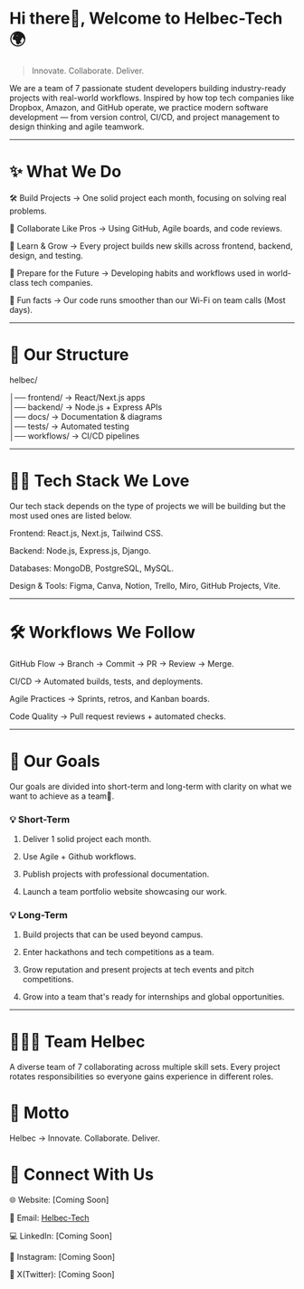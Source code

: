 # Hi there👋, Welcome to Helbec-Tech🌍

> Innovate. Collaborate. Deliver.

We are a team of 7 passionate student developers building industry-ready projects with real-world workflows. Inspired by how top tech companies like Dropbox, Amazon, and GitHub operate, we practice modern software development — from version control, CI/CD, and project management to design thinking and agile teamwork.

---

# ✨ What We Do

🛠️ Build Projects → One solid project each month, focusing on solving real problems.

🤝 Collaborate Like Pros → Using GitHub, Agile boards, and code reviews.

🚀 Learn & Grow → Every project builds new skills across frontend, backend, design, and testing.

🎯 Prepare for the Future → Developing habits and workflows used in world-class tech companies.

🍿 Fun facts → Our code runs smoother than our Wi-Fi on team calls (Most days).

---

# 📂 Our Structure

helbec/

│── frontend/   → React/Next.js apps  
│── backend/    → Node.js + Express APIs  
│── docs/       → Documentation & diagrams  
│── tests/      → Automated testing  
│── workflows/  → CI/CD pipelines

---

# 🧑‍💻 Tech Stack We Love

Our tech stack depends on the type of projects we will be building but the most used ones are listed below.
  
  Frontend: React.js, Next.js, Tailwind CSS.
  
  Backend: Node.js, Express.js, Django.
  
  Databases: MongoDB, PostgreSQL, MySQL.
  
  Design & Tools: Figma, Canva, Notion, Trello, Miro, GitHub Projects, Vite.

---

# 🛠️ Workflows We Follow

GitHub Flow → Branch → Commit → PR → Review → Merge.

CI/CD → Automated builds, tests, and deployments.

Agile Practices → Sprints, retros, and Kanban boards.

Code Quality → Pull request reviews + automated checks.



---

# 🌟 Our Goals
Our goals are divided into short-term and long-term with clarity on what we want to achieve as a team🤼.

### 💡 Short-Term

1. Deliver 1 solid project each month.


2. Use Agile + Github workflows.


3. Publish projects with professional documentation.


4. Launch a team portfolio  website showcasing our work.


### 💡 Long-Term

1. Build projects that can be used beyond campus.


2. Enter hackathons and tech competitions as a team.


3. Grow reputation and present projects at tech events and pitch competitions.


4. Grow into a team that's ready for internships and global opportunities.

   
   
---

# 👨‍👩‍👧 Team Helbec

A diverse team of 7 collaborating across multiple skill sets.
Every project rotates responsibilities so everyone gains experience in different roles.


# 📌 Motto

Helbec → Innovate. Collaborate. Deliver.


# 🔗 Connect With Us

🌐 Website: [Coming Soon]

📩 Email: <a href="mailto:helbectech.team@gmail.com">Helbec-Tech</a>

💻 LinkedIn: [Coming Soon] <!-- <a href="">Helbec Tech</a> -->

📱 Instagram: [Coming Soon] <!-- <a href="">Helbec.Tech</a> -->

🤖 X(Twitter): [Coming Soon] <!-- <a href="">Helbec Tech</a> -->

<!--

**Here are some ideas to get you started:**

🙋‍♀️ A short introduction - what is your organization all about?
🌈 Contribution guidelines - how can the community get involved?
👩‍💻 Useful resources - where can the community find your docs? Is there anything else the community should know?
🍿 Fun facts - what does your team eat for breakfast?
🧙 Remember, you can do mighty things with the power of [Markdown](https://docs.github.com/github/writing-on-github/getting-started-with-writing-and-formatting-on-github/basic-writing-and-formatting-syntax)

-->

